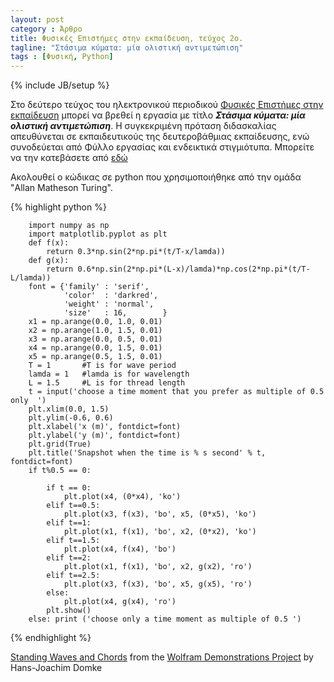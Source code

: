 ```yaml
---
layout: post
category : Άρθρο
title: Φυσικές Επιστήμες στην εκπαίδευση, τεύχος 2ο.
tagline: "Στάσιμα κύματα: μία ολιστική αντιμετώπιση"
tags : [Φυσική, Python]
---
```

{% include JB/setup %}


Στο δεύτερο τεύχος του ηλεκτρονικού περιοδικού [Φυσικές Επιστήμες στην εκπαίδευση](http://physcool.web.auth.gr/) μπορεί να βρεθεί η εργασία με τίτλο ***Στάσιμα κύματα: μία ολιστική αντιμετώπιση***. Η συγκεκριμένη πρόταση διδασκαλίας απευθύνεται σε εκπαιδευτικούς της δευτεροβάθμιας εκπαίδευσης, ενώ συνοδεύεται από Φύλλο εργασίας και ενδεικτικά στιγμιότυπα. Μπορείτε να την κατεβάσετε από [εδώ](https://drive.google.com/open?id=0B2PMgebiPbrIck44aXNtOWZqZWM)


Ακολουθεί ο κώδικας σε python που χρησιμοποιήθηκε από την ομάδα "Allan Matheson Turing".


{% highlight python %}

        import numpy as np
        import matplotlib.pyplot as plt
        def f(x):
            return 0.3*np.sin(2*np.pi*(t/T-x/lamda))
        def g(x):
            return 0.6*np.sin(2*np.pi*(L-x)/lamda)*np.cos(2*np.pi*(t/T-L/lamda))
        font = {'family' : 'serif',
                'color'  : 'darkred',
                'weight' : 'normal',
                'size'   : 16,        }
        x1 = np.arange(0.0, 1.0, 0.01)
        x2 = np.arange(1.0, 1.5, 0.01)
        x3 = np.arange(0.0, 0.5, 0.01)
        x4 = np.arange(0.0, 1.5, 0.01)
        x5 = np.arange(0.5, 1.5, 0.01)
        T = 1       #T is for wave period
        lamda = 1   #lamda is for wavelength
        L = 1.5     #L is for thread length
        t = input('choose a time moment that you prefer as multiple of 0.5 only  ')
        plt.xlim(0.0, 1.5)
        plt.ylim(-0.6, 0.6)
        plt.xlabel('x (m)', fontdict=font)
        plt.ylabel('y (m)', fontdict=font)
        plt.grid(True)
        plt.title('Snapshot when the time is % s second' % t, fontdict=font)
        if t%0.5 == 0:

            if t == 0:
                plt.plot(x4, (0*x4), 'ko')
            elif t==0.5:
                plt.plot(x3, f(x3), 'bo', x5, (0*x5), 'ko')
            elif t==1:
                plt.plot(x1, f(x1), 'bo', x2, (0*x2), 'ko')
            elif t==1.5:
                plt.plot(x4, f(x4), 'bo')
            elif t==2:
                plt.plot(x1, f(x1), 'bo', x2, g(x2), 'ro')
            elif t==2.5:
                plt.plot(x3, f(x3), 'bo', x5, g(x5), 'ro')
            else:
                plt.plot(x4, g(x4), 'ro')
            plt.show()
        else: print ('choose only a time moment as multiple of 0.5 ')

{% endhighlight %}


<script type='text/javascript' src='http://demonstrations.wolfram.com/javascript/embed.js' ></script><script type='text/javascript'>var demoObj = new DEMOEMBED(); demoObj.run('StandingWavesAndChords', '', '357', '545');</script><div id='DEMO_StandingWavesAndChords'><a class='demonstrationHyperlink' href='http://demonstrations.wolfram.com/StandingWavesAndChords/' target='_blank'>Standing Waves and Chords</a> from the <a class='demonstrationHyperlink' href='http://demonstrations.wolfram.com/' target='_blank'>Wolfram Demonstrations Project</a> by Hans-Joachim Domke</div><br />





